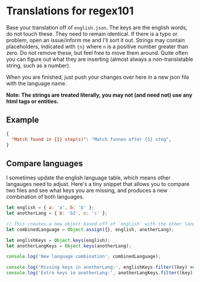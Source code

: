 # Translations for regex101

Base your translation off of `english.json`. The keys are the english words, do not touch these. They need to remain identical. If there is a typo or problem, open an issue/inform me and I'll sort it out. Strings may contain placeholders, indicated with `{n}` where `n` is a positive number greater than zero. Do not remove these, but feel free to move them around. Quite often you can figure out what they are inserting (almost always a non-translatable string, such as a number).

When you are finished, just push your changes over here in a new json file with the language name.

**Note: The strings are treated literally, you may not (and need not) use any html tags or entities.** 

## Example

```json
{ 
  "Match found in {1} step(s)": "Match funnen efter {1} steg",
}
```

## Compare languages

I sometimes update the english language table, which means other langauges need to adjust. Here's a tiny snippet that allows you to compare two files and see what keys you are missing, and produces a new combination of both languages.

```js
let english = { a: 'a', b: 'b' };
let anotherLang = { b: 'b2', c: 'c' };

// This creates a new object based off of `english` with the other language overwriting the keys
let combinedLanguage = Object.assign({}, english, anotherLang);

let englishKeys = Object.keys(english);
let anotherLangKeys = Object.keys(anotherLang);

console.log('New language combination', combinedLanguage);

console.log('Missing keys in anotherLang:', englishKeys.filter((key) => anotherLangKeys.indexOf(key) === -1));
console.log('Extra keys in anotherLang:', anotherLangKeys.filter((key) => englishKeys.indexOf(key) === -1));
```
